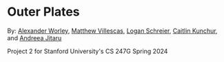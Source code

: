 # Outer Plates
By: [Alexander Worley](https://github.com/Alexander-Worley), [Matthew Villescas](https://github.com/mattville), [Logan Schreier](https://github.com/Percipi0), [Caitlin Kunchur](https://github.com/ckunchur), and [Andreea Jitaru](https://github.com/andreeajitaru)

Project 2 for Stanford University's CS 247G Spring 2024
